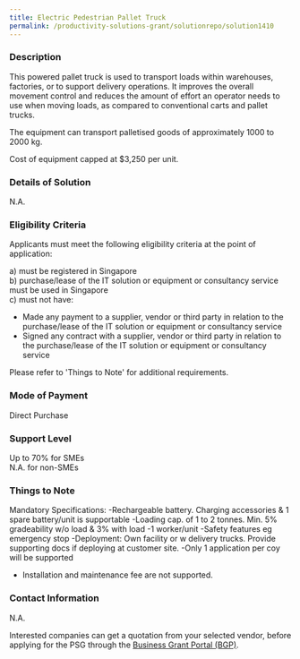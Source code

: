 ```yaml
---
title: Electric Pedestrian Pallet Truck
permalink: /productivity-solutions-grant/solutionrepo/solution1410
---
```


### Description

This powered pallet truck is used to transport loads within warehouses, factories, or to support delivery operations. It improves the overall movement control and reduces the amount of effort an operator needs to use when moving loads, as compared to conventional carts and pallet trucks.

The equipment can transport palletised goods of approximately 1000 to 2000 kg.

Cost of equipment capped at $3,250 per unit. 

### Details of Solution

N.A.

### Eligibility Criteria

Applicants must meet the following eligibility criteria at the point of application:

a) must be registered in Singapore <br>
b) purchase/lease of the IT solution or equipment or consultancy service must be used in Singapore <br>
c) must not have:
- Made any payment to a supplier, vendor or third party in relation to the purchase/lease of the IT solution or equipment or consultancy service
- Signed any contract with a supplier, vendor or third party in relation to the purchase/lease of the IT solution or equipment or consultancy service

Please refer to 'Things to Note' for additional requirements.

### Mode of Payment
Direct Purchase

### Support Level
Up to 70% for SMEs <br>
N.A. for non-SMEs

### Things to Note
Mandatory Specifications:
-Rechargeable battery. Charging accessories & 1 spare battery/unit is supportable
-Loading cap. of 1 to 2 tonnes. Min. 5% gradeability w/o load & 3% with load
-1 worker/unit
-Safety features eg emergency stop
-Deployment: Own facility or w delivery trucks. Provide supporting docs if deploying at customer site.
-Only 1 application per coy will be supported
- Installation and maintenance fee are not supported.

### Contact Information
N.A.

Interested companies can get a quotation from your selected vendor, before applying for the PSG through the <a target='_blank' rel='noopener' href='https://www.businessgrants.gov.sg/'>Business Grant Portal (BGP)</a>.
